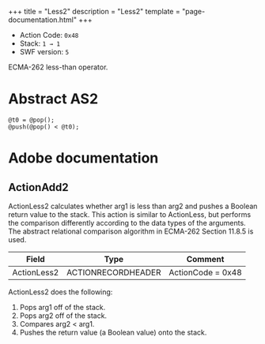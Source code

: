 +++
title = "Less2"
description = "Less2"
template = "page-documentation.html"
+++

- Action Code: `0x48`
- Stack: `1 → 1`
- SWF version: `5`

ECMA-262 less-than operator.

# Abstract AS2

```
@t0 = @pop();
@push(@pop() < @t0);
```

# Adobe documentation

## ActionAdd2

ActionLess2 calculates whether arg1 is less than arg2 and pushes a Boolean return value to the stack. This action
is similar to ActionLess, but performs the comparison differently according to the data types of the arguments.
The abstract relational comparison algorithm in ECMA-262 Section 11.8.5 is used.

| Field             | Type               | Comment                        |
|-------------------|--------------------|--------------------------------|
| ActionLess2       | ACTIONRECORDHEADER | ActionCode = 0x48              |

ActionLess2 does the following:
1. Pops arg1 off of the stack.
2. Pops arg2 off of the stack.
3. Compares arg2 < arg1.
4. Pushes the return value (a Boolean value) onto the stack.
